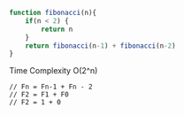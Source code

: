 ```js
function fibonacci(n){
    if(n < 2) {
        return n
    }
    return fibonacci(n-1) + fibonacci(n-2)
}
```

Time Complexity 
O(2^n)

```
// Fn = Fn-1 + Fn - 2
// F2 = F1 + F0
// F2 = 1 + 0
```